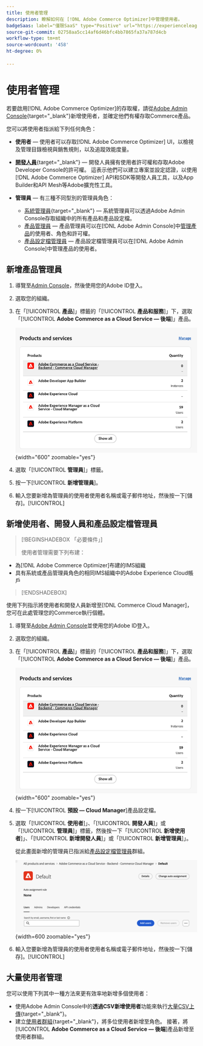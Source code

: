```yaml
---
title: 使用者管理
description: 瞭解如何在 [!DNL Adobe Commerce Optimizer]中管理使用者。
badgeSaas: label="僅限SaaS" type="Positive" url="https://experienceleague.adobe.com/zh-hant/docs/commerce/user-guides/product-solutions" tooltip="僅適用於Adobe Commerce as a Cloud Service和Adobe Commerce Optimizer專案(Adobe管理的SaaS基礎結構)。"
source-git-commit: 02758aa5cc14af6d46bfc4bb7865fa37a787d4cb
workflow-type: tm+mt
source-wordcount: '458'
ht-degree: 0%

---
```


# 使用者管理

若要啟用[!DNL Adobe Commerce Optimizer]的存取權，請從[Adobe Admin Console](https://adminconsole.adobe.com){target="_blank"}新增使用者，並確定他們有權存取Commerce產品。

您可以將使用者指派給下列任何角色：

- **使用者** — 使用者可以存取[!DNL Adobe Commerce Optimizer] UI，以檢視及管理目錄檢視與銷售規則，以及追蹤效能度量。

- [**開發人員**](https://helpx.adobe.com/tw/enterprise/using/manage-developers.html#Adddevelopers){target="_blank"} — 開發人員擁有使用者許可權和存取Adobe Developer Console的許可權。 這表示他們可以建立專案並設定認證，以使用[!DNL Adobe Commerce Optimizer] API和SDK等開發人員工具，以及App Builder和API Mesh等Adobe擴充性工具。

- **管理員** — 有三種不同型別的管理員角色：
   - [系統管理員](https://helpx.adobe.com/tw/enterprise/using/admin-roles.html){target="_blank"} — 系統管理員可以透過Adobe Admin Console存取組織中的所有產品和產品設定檔。
   - [產品管理員](#add-a-product-admin) — 產品管理員可以在[!DNL Adobe Admin Console]中[管理產品](#add-users-and-admins)的使用者、角色和許可權。
   - [產品設定檔管理員](#add-users-developers-and-product-profile-admins) — 產品設定檔管理員可以在[!DNL Adobe Admin Console]中管理產品的使用者。

## 新增產品管理員

1. 導覽至[Admin Console](https://adminconsole.adobe.com)，然後使用您的Adobe ID登入。

1. 選取您的組織。

1. 在「[!UICONTROL **產品**]」標籤的「[!UICONTROL **產品和服務**]」下，選取「[!UICONTROL **Adobe Commerce as a Cloud Service — 後端**]」產品。

   ![選取產品](../cloud-service/assets/backend.png){width="600" zoomable="yes"}

1. 選取「[!UICONTROL **管理員**]」標籤。

1. 按一下&#x200B;[!UICONTROL **新增管理員**]。

1. 輸入您要新增為管理員的使用者使用者名稱或電子郵件地址，然後按一下[儲存]。[!UICONTROL **&#x200B;**]

## 新增使用者、開發人員和產品設定檔管理員

>[!BEGINSHADEBOX 「必要條件」]
>
>使用者管理需要下列布建：

- 為[!DNL Adobe Commerce Optimizer]布建的IMS組織
- 具有系統或產品管理員角色的相同IMS組織中的Adobe Experience Cloud帳戶

>[!ENDSHADEBOX]

使用下列指示將使用者和開發人員新增至[!DNL Commerce Cloud Manager]，您可在此處管理您的Commerce執行個體。

1. 導覽至[Adobe Admin Console](https://adminconsole.adobe.com)並使用您的Adobe ID登入。

1. 選取您的組織。

1. 在「[!UICONTROL **產品**]」標籤的「[!UICONTROL **產品和服務**]」下，選取「[!UICONTROL **Adobe Commerce as a Cloud Service — 後端**]」產品。

   ![選取產品](../cloud-service/assets/backend.png){width="600" zoomable="yes"}

1. 按一下&#x200B;[!UICONTROL **預設 — Cloud Manager**]&#x200B;產品設定檔。

1. 選取「[!UICONTROL **使用者**]」、「[!UICONTROL **開發人員**]」或「[!UICONTROL **管理員**]」標籤，然後按一下「[!UICONTROL **新增使用者**]」、「[!UICONTROL **新增開發人員**]」或「[!UICONTROL **新增管理員**]」。

   從此畫面新增的管理員已指派給[產品設定檔管理員](#understanding-roles)群組。

   ![索引標籤選取](../cloud-service/assets/tab-select.png){width=600 zoomable="yes"}

1. 輸入您要新增為管理員的使用者使用者名稱或電子郵件地址，然後按一下[儲存]。[!UICONTROL **&#x200B;**]

## 大量使用者管理

您可以使用下列其中一種方法來更有效率地新增多個使用者：

- 使用Adobe Admin Console中的&#x200B;**透過CSV新增使用者**&#x200B;功能來執行[大量CSV上傳](https://helpx.adobe.com/tw/enterprise/using/bulk-upload-users.html){target="_blank"}。
- 建立[使用者群組](https://helpx.adobe.com/tw/enterprise/using/user-groups.html){target="_blank"}，將多位使用者新增至角色。 接著，將&#x200B;[!UICONTROL **Adobe Commerce as a Cloud Service — 後端**]&#x200B;產品新增至使用者群組。

